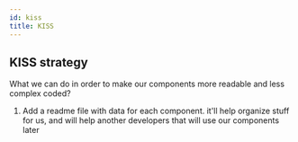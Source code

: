 ```yaml
---
id: kiss
title: KISS
---
```


## KISS strategy
What we can do in order to make our components more readable and less complex coded?

1. Add a readme file with data for each component. it'll help organize stuff for us, and will help another developers that will use our components later
